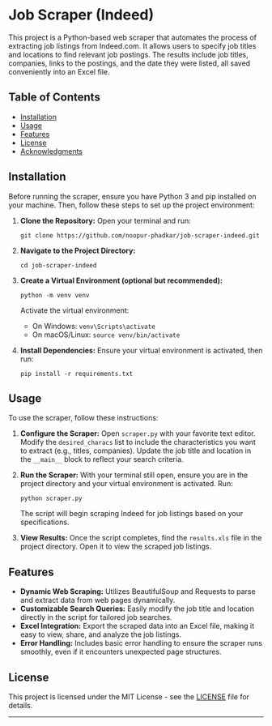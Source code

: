 # Job Scraper (Indeed)

This project is a Python-based web scraper that automates the process of extracting job listings from Indeed.com. It allows users to specify job titles and locations to find relevant job postings. The results include job titles, companies, links to the postings, and the date they were listed, all saved conveniently into an Excel file.

## Table of Contents

- [Installation](#installation)
- [Usage](#usage)
- [Features](#features)
- [License](#license)
- [Acknowledgments](#acknowledgments)

## Installation

Before running the scraper, ensure you have Python 3 and pip installed on your machine. Then, follow these steps to set up the project environment:

1. **Clone the Repository:**
   Open your terminal and run:
   ```
   git clone https://github.com/noopur-phadkar/job-scraper-indeed.git
   ```

2. **Navigate to the Project Directory:**
   ```
   cd job-scraper-indeed
   ```

3. **Create a Virtual Environment (optional but recommended):**
   ```
   python -m venv venv
   ```
   Activate the virtual environment:
   - On Windows: `venv\Scripts\activate`
   - On macOS/Linux: `source venv/bin/activate`

4. **Install Dependencies:**
   Ensure your virtual environment is activated, then run:
   ```
   pip install -r requirements.txt
   ```

## Usage

To use the scraper, follow these instructions:

1. **Configure the Scraper:**
   Open `scraper.py` with your favorite text editor. Modify the `desired_characs` list to include the characteristics you want to extract (e.g., titles, companies). Update the job title and location in the `__main__` block to reflect your search criteria.

2. **Run the Scraper:**
   With your terminal still open, ensure you are in the project directory and your virtual environment is activated. Run:
   ```
   python scraper.py
   ```
   The script will begin scraping Indeed for job listings based on your specifications.

3. **View Results:**
   Once the script completes, find the `results.xls` file in the project directory. Open it to view the scraped job listings.

## Features

- **Dynamic Web Scraping:** Utilizes BeautifulSoup and Requests to parse and extract data from web pages dynamically.
- **Customizable Search Queries:** Easily modify the job title and location directly in the script for tailored job searches.
- **Excel Integration:** Export the scraped data into an Excel file, making it easy to view, share, and analyze the job listings.
- **Error Handling:** Includes basic error handling to ensure the scraper runs smoothly, even if it encounters unexpected page structures.

## License

This project is licensed under the MIT License - see the [LICENSE](LICENSE) file for details.

---
